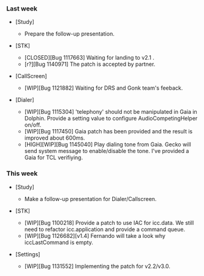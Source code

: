 ### Last week

* [Study]
  - Prepare the follow-up presentation.

* [STK]
  - [CLOSED][Bug 1117663] Waiting for landing to v2.1 .
  - [r?][Bug 1140971] The patch is accepted by partner.

* [CallScreen]
  - [WIP][Bug 1121882] Waiting for DRS and Gonk team's feeback.

* [Dialer]
  - [WIP][Bug 1115304] 'telephony' should not be manipulated in Gaia in Dolphin. Provide a setting value to configure AudioCompetingHelper on/off.
  - [WIP][Bug 1117450] Gaia patch has been provided and the result is improved about 600ms.
  - [HIGH][WIP][Bug 1145040] Play dialing tone from Gaia. Gecko will send system message to enable/disable the tone. I've provided a Gaia for TCL verifiying.

### This week

* [Study]
  - Make a follow-up presentation for Dialer/Callscreen.

* [STK]
  - [WIP][Bug 1100218] Provide a patch to use IAC for icc.data. We still need to refactor icc.application and provide a command queue.
  - [WIP][Bug 1126682][v1.4] Fernando will take a look why iccLastCommand is empty.

* [Settings]
  - [WIP][Bug 1131552] Implementing the patch for v2.2/v3.0.
